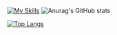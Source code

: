 [![My Skills](https://skillicons.dev/icons?i=ts,js,html,css,sass,tailwind,deno,nodejs,golang,mysql,mongodb,react,docker,git,bash,androidstudio,kotlin,electron,tauri,github,gitlab,graphql,grafana,openstack,php,postman,rabbitmq,solidjs,vim,vscode,zsh,mac,linux)](https://skillicons.dev)
![Anurag's GitHub stats](https://github-readme-stats.vercel.app/api?username=kamilernerd&show_icons=true)

[![Top Langs](https://github-readme-stats.vercel.app/api/top-langs/?username=kamilernerd&langs_count=20)](https://github.com/anuraghazra/github-readme-stats)
